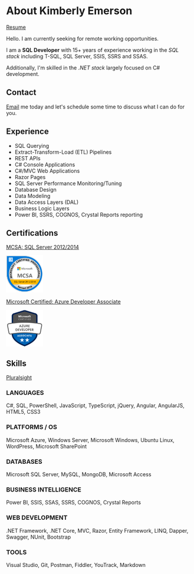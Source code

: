 # About Kimberly Emerson

[Resume](resume_emerson_kimberly.pdf)

Hello. I am currently seeking for remote working opportunities.

I am a **SQL Developer** with 15+ years of experience working in the *SQL stack* including T-SQL, SQL Server, SSIS, SSRS and SSAS.

Additionally, I'm skilled in the *.NET stack* largely focused on C# development.

## Contact

[Email](mailto:kdemerson@outlook.com) me today and let's schedule some time to discuss what I can do for you. 

## Experience

- SQL Querying
- Extract-Transform-Load (ETL) Pipelines
- REST APIs
- C# Console Applications
- C#/MVC Web Applications
- Razor Pages
- SQL Server Performance Monitoring/Tuning
- Database Design
- Data Modeling
- Data Access Layers (DAL)
- Business Logic Layers
- Power BI, SSRS, COGNOS, Crystal Reports reporting

## Certifications

[MCSA: SQL Server 2012/2014](https://www.youracclaim.com/badges/bd03f281-d07c-435f-8169-894f1026ed80)

<a href="https://www.youracclaim.com/badges/bd03f281-d07c-435f-8169-894f1026ed80"><img src="https://github.com/kimberly-emerson/Documents/blob/master/sql.png" width=100px /></a>

[Microsoft Certified: Azure Developer Associate](https://www.youracclaim.com/badges/c102a797-cd4a-418c-b4a8-a2b3eaf91fe6)

<a href="https://www.youracclaim.com/badges/c102a797-cd4a-418c-b4a8-a2b3eaf91fe6"><img src="https://github.com/kimberly-emerson/Documents/blob/master/azure.png" width=100px /></a>

## Skills

[Pluralsight](https://app.pluralsight.com/profile/kimberly-emerson)

### LANGUAGES
C#, SQL, PowerShell, JavaScript, TypeScript, jQuery, Angular, AngularJS, HTML5, CSS3

### PLATFORMS / OS
Microsoft Azure, Windows Server, Microsoft Windows, Ubuntu Linux, WordPress, Microsoft SharePoint

### DATABASES
Microsoft SQL Server, MySQL, MongoDB, Microsoft Access

### BUSINESS INTELLIGENCE
Power BI, SSIS, SSAS, SSRS, COGNOS, Crystal Reports

### WEB DEVELOPMENT
.NET Framework, .NET Core, MVC, Razor, Entity Framework, LINQ, Dapper, Swagger, NUnit, Bootstrap

### TOOLS
Visual Studio, Git, Postman, Fiddler, YouTrack, Markdown
